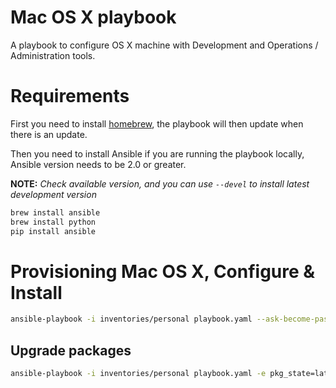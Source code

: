 Mac OS X playbook
=================

A playbook to configure OS X machine with Development and Operations / Administration tools.

# Requirements

First you need to install [homebrew](http://brew.sh/), the playbook will then update when there is an update.

Then you need to install Ansible if you are running the playbook locally, Ansible version needs to be 2.0 or greater.

__NOTE:__ _Check available version, and you can use `--devel` to install latest development version_

```bash
brew install ansible
brew install python
pip install ansible
```

# Provisioning Mac OS X, Configure & Install

```bash
ansible-playbook -i inventories/personal playbook.yaml --ask-become-pass
```

## Upgrade packages

```bash
ansible-playbook -i inventories/personal playbook.yaml -e pkg_state=latest
```
